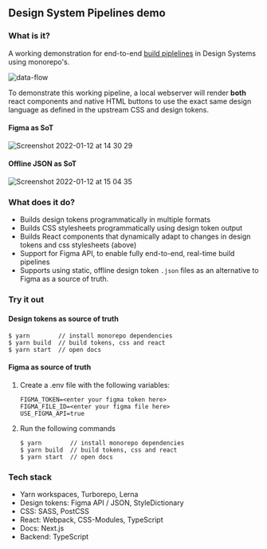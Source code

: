 ## Design System Pipelines demo

### What is it?

A working demonstration for end-to-end [build piplelines](<https://en.wikipedia.org/wiki/Pipeline_(software)>) in Design Systems using monorepo's.

![data-flow](https://user-images.githubusercontent.com/13340707/149162687-81018cca-98dd-4fa2-9f87-f9884ffb7122.png)

To demonstrate this working pipeline, a local webserver will render **both** react components and native HTML buttons to use the exact same design language as defined in the upstream CSS and design tokens.

#### Figma as SoT
![Screenshot 2022-01-12 at 14 30 29](https://user-images.githubusercontent.com/13340707/149166428-f60e6e06-3d52-49f5-b340-4e76d2f3f771.png)


#### Offline JSON as SoT
![Screenshot 2022-01-12 at 15 04 35](https://user-images.githubusercontent.com/13340707/149166432-6d140b76-379e-4da5-b5d2-51d137e7cc15.png)

### What does it do?

- Builds design tokens programmatically in multiple formats
- Builds CSS stylesheets programmatically using design token output
- Builds React components that dynamically adapt to changes in design tokens and css stylesheets (above)
- Support for Figma API, to enable fully end-to-end, real-time build pipelines
- Supports using static, offline design token `.json` files as an alternative to Figma as a source of truth.

### Try it out

#### Design tokens as source of truth

```
$ yarn        // install monorepo dependencies
$ yarn build  // build tokens, css and react
$ yarn start  // open docs
```

#### Figma as source of truth

1. Create a .env file with the following variables:

   ```
   FIGMA_TOKEN=<enter your figma token here>
   FIGMA_FILE_ID=<enter your figma file here>
   USE_FIGMA_API=true
   ```

2. Run the following commands
   ```
   $ yarn        // install monorepo dependencies
   $ yarn build  // build tokens, css and react
   $ yarn start  // open docs
   ```

### Tech stack

- Yarn workspaces, Turborepo, Lerna
- Design tokens: Figma API / JSON, StyleDictionary
- CSS: SASS, PostCSS
- React: Webpack, CSS-Modules, TypeScript
- Docs: Next.js
- Backend: TypeScript
